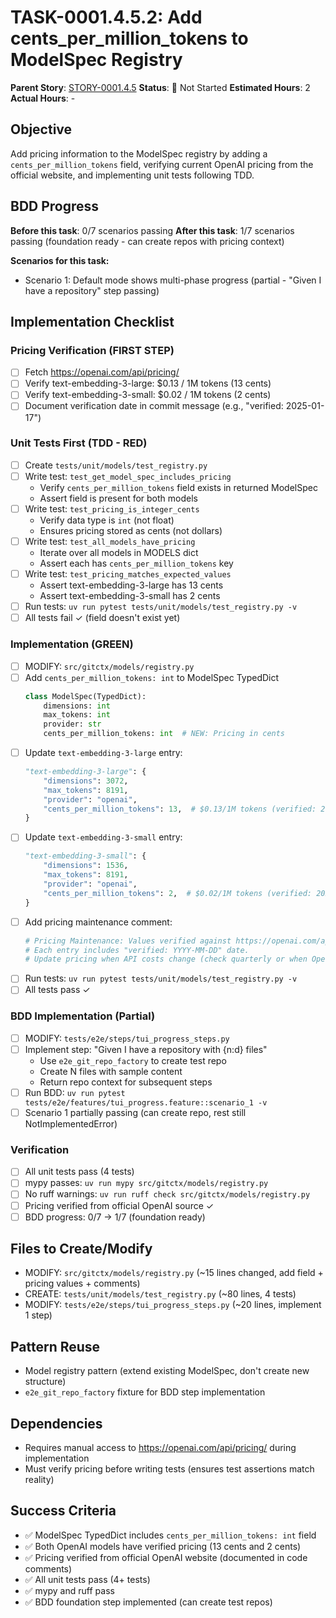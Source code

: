# TASK-0001.4.5.2: Add cents_per_million_tokens to ModelSpec Registry

**Parent Story**: [STORY-0001.4.5](README.md)
**Status**: 🔵 Not Started
**Estimated Hours**: 2
**Actual Hours**: -

## Objective

Add pricing information to the ModelSpec registry by adding a `cents_per_million_tokens` field, verifying current OpenAI pricing from the official website, and implementing unit tests following TDD.

## BDD Progress

**Before this task**: 0/7 scenarios passing
**After this task**: 1/7 scenarios passing (foundation ready - can create repos with pricing context)

**Scenarios for this task:**
- Scenario 1: Default mode shows multi-phase progress (partial - "Given I have a repository" step passing)

## Implementation Checklist

### Pricing Verification (FIRST STEP)

- [ ] Fetch https://openai.com/api/pricing/
- [ ] Verify text-embedding-3-large: $0.13 / 1M tokens (13 cents)
- [ ] Verify text-embedding-3-small: $0.02 / 1M tokens (2 cents)
- [ ] Document verification date in commit message (e.g., "verified: 2025-01-17")

### Unit Tests First (TDD - RED)

- [ ] Create `tests/unit/models/test_registry.py`
- [ ] Write test: `test_get_model_spec_includes_pricing`
  - Verify `cents_per_million_tokens` field exists in returned ModelSpec
  - Assert field is present for both models
- [ ] Write test: `test_pricing_is_integer_cents`
  - Verify data type is `int` (not float)
  - Ensures pricing stored as cents (not dollars)
- [ ] Write test: `test_all_models_have_pricing`
  - Iterate over all models in MODELS dict
  - Assert each has `cents_per_million_tokens` key
- [ ] Write test: `test_pricing_matches_expected_values`
  - Assert text-embedding-3-large has 13 cents
  - Assert text-embedding-3-small has 2 cents
- [ ] Run tests: `uv run pytest tests/unit/models/test_registry.py -v`
- [ ] All tests fail ✓ (field doesn't exist yet)

### Implementation (GREEN)

- [ ] MODIFY: `src/gitctx/models/registry.py`
- [ ] Add `cents_per_million_tokens: int` to ModelSpec TypedDict
  ```python
  class ModelSpec(TypedDict):
      dimensions: int
      max_tokens: int
      provider: str
      cents_per_million_tokens: int  # NEW: Pricing in cents
  ```
- [ ] Update `text-embedding-3-large` entry:
  ```python
  "text-embedding-3-large": {
      "dimensions": 3072,
      "max_tokens": 8191,
      "provider": "openai",
      "cents_per_million_tokens": 13,  # $0.13/1M tokens (verified: 2025-01-17)
  }
  ```
- [ ] Update `text-embedding-3-small` entry:
  ```python
  "text-embedding-3-small": {
      "dimensions": 1536,
      "max_tokens": 8191,
      "provider": "openai",
      "cents_per_million_tokens": 2,  # $0.02/1M tokens (verified: 2025-01-17)
  }
  ```
- [ ] Add pricing maintenance comment:
  ```python
  # Pricing Maintenance: Values verified against https://openai.com/api/pricing/
  # Each entry includes "verified: YYYY-MM-DD" date.
  # Update pricing when API costs change (check quarterly or when OpenAI announces changes).
  ```
- [ ] Run tests: `uv run pytest tests/unit/models/test_registry.py -v`
- [ ] All tests pass ✓

### BDD Implementation (Partial)

- [ ] MODIFY: `tests/e2e/steps/tui_progress_steps.py`
- [ ] Implement step: "Given I have a repository with {n:d} files"
  - Use `e2e_git_repo_factory` to create test repo
  - Create N files with sample content
  - Return repo context for subsequent steps
- [ ] Run BDD: `uv run pytest tests/e2e/features/tui_progress.feature::scenario_1 -v`
- [ ] Scenario 1 partially passing (can create repo, rest still NotImplementedError)

### Verification

- [ ] All unit tests pass (4 tests)
- [ ] mypy passes: `uv run mypy src/gitctx/models/registry.py`
- [ ] No ruff warnings: `uv run ruff check src/gitctx/models/registry.py`
- [ ] Pricing verified from official OpenAI source ✓
- [ ] BDD progress: 0/7 → 1/7 (foundation ready)

## Files to Create/Modify

- MODIFY: `src/gitctx/models/registry.py` (~15 lines changed, add field + pricing values + comments)
- CREATE: `tests/unit/models/test_registry.py` (~80 lines, 4 tests)
- MODIFY: `tests/e2e/steps/tui_progress_steps.py` (~20 lines, implement 1 step)

## Pattern Reuse

- Model registry pattern (extend existing ModelSpec, don't create new structure)
- `e2e_git_repo_factory` fixture for BDD step implementation

## Dependencies

- Requires manual access to https://openai.com/api/pricing/ during implementation
- Must verify pricing before writing tests (ensures test assertions match reality)

## Success Criteria

- ✅ ModelSpec TypedDict includes `cents_per_million_tokens: int` field
- ✅ Both OpenAI models have verified pricing (13 cents and 2 cents)
- ✅ Pricing verified from official OpenAI website (documented in code comments)
- ✅ All unit tests pass (4+ tests)
- ✅ mypy and ruff pass
- ✅ BDD foundation step implemented (can create test repos)
